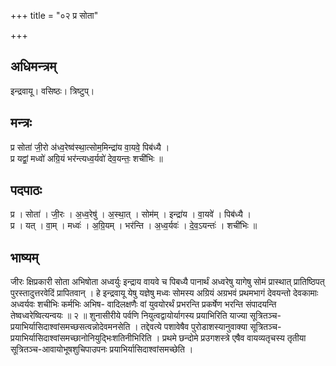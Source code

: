 +++
title = "०२ प्र सोता"

+++
## अधिमन्त्रम्
इन्द्रवायू। वसिष्ठः। त्रिष्टुप्।

## मन्त्रः
प्र सोता॑ जी॒रो अ॑ध्व॒रेष्व॑स्था॒त्सोम॒मिन्द्रा॑य वा॒यवे॒ पिब॑ध्यै ।  
प्र यद्वां॒ मध्वो॑ अग्रि॒यं भर॑न्त्यध्व॒र्यवो॑ देव॒यन्तः॒ शची॑भिः ॥

## पदपाठः
प्र । सोता॑ । जी॒रः । अ॒ध्व॒रेषु॑ । अ॒स्था॒त् । सोम॑म् । इन्द्रा॑य । वा॒यवे॑ । पिब॑ध्यै ।  
प्र । यत् । वा॒म् । मध्वः॑ । अ॒ग्रि॒यम् । भर॑न्ति । अ॒ध्व॒र्यवः॑ । दे॒व॒ऽयन्तः॑ । शची॑भिः ॥

## भाष्यम्
जीरः क्षिप्रकारी सोता अभिषोता अध्वर्युः इन्द्राय वायवे च पिबध्यै पानार्थं अध्वरेषु यागेषु सोमं प्रास्थात् प्रातिष्ठिपत् पुरस्तादुत्तरवेदिं प्रापितवान् । हे इन्द्रवायू येषु यज्ञेषु मध्वः सोमस्य अग्रियं अग्रभवं प्रथमभागं देवयन्तो देवकामाः अध्वर्यवः शचीभिः कर्मभिः अभिष- वादिलक्षणैः वां युवयोरर्थं प्रभरन्ति प्रकर्षेण भरन्ति संपादयन्ति तेष्वध्वरेष्वित्यन्वयः ॥ २ ॥ शुनासीरीये पर्वणि नियुत्वद्वायोर्यागस्य प्रयाभिरिति याज्या सूत्रितञ्च-प्रयाभिर्यासिदाश्वांसमच्छसत्वन्नोदेवमनसेति । तद्देवत्ये पशावेषैव पुरोडाशस्यानुवाक्या सूत्रितञ्च-प्रयाभिर्यासिदाश्वांसमच्छानोनियुद्भिःशतिनीभिरिति । प्रथमे छन्दोमे प्रउगशस्त्रे एषैव वायव्यतृचस्य तृतीया सूत्रितञ्च-आवायोभूषशुचिपाउपनः प्रयाभिर्यासिदाश्वांसमच्छेति ।